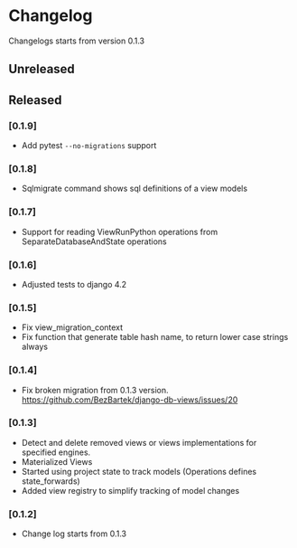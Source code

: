 # Changelog
Changelogs starts from version 0.1.3

## Unreleased

## Released

### [0.1.9]
- Add pytest `--no-migrations` support

### [0.1.8]
- Sqlmigrate command shows sql definitions of a view models

### [0.1.7]
- Support for reading ViewRunPython operations from SeparateDatabaseAndState operations

### [0.1.6]
- Adjusted tests to django 4.2

### [0.1.5]
- Fix view_migration_context
- Fix function that generate table hash name, to return lower case strings always 

### [0.1.4]
- Fix broken migration from 0.1.3 version.  https://github.com/BezBartek/django-db-views/issues/20


### [0.1.3]
- Detect and delete removed views or views implementations for specified engines.
- Materialized Views
- Started using project state to track models (Operations defines state_forwards)
- Added view registry to simplify tracking of model changes

### [0.1.2]
- Change log starts from 0.1.3
